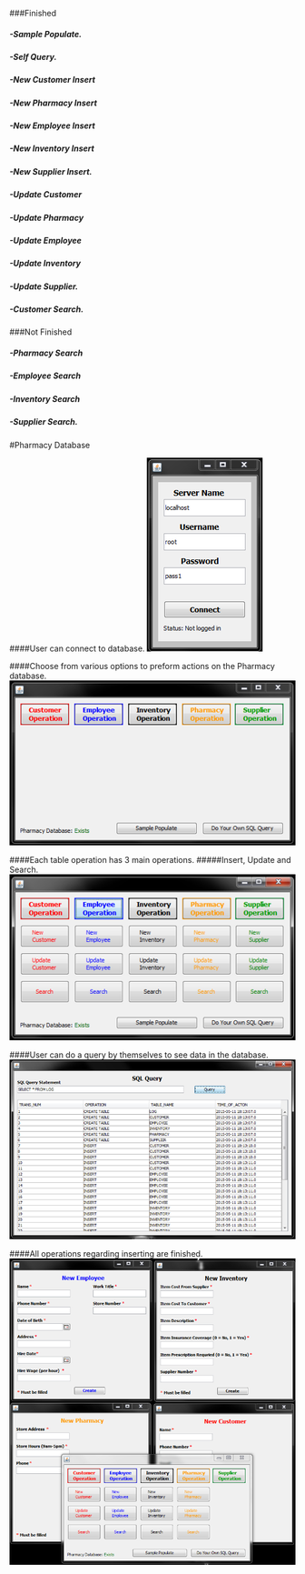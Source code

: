 ###Finished
#####   -Sample Populate.
#####   -Self Query.
#####   -New Customer Insert 
#####   -New Pharmacy Insert 
#####   -New Employee Insert 
#####   -New Inventory Insert 
#####   -New Supplier Insert.
#####   -Update Customer 
#####   -Update Pharmacy 
#####   -Update Employee 
#####   -Update Inventory 
#####   -Update Supplier.
#####   -Customer Search.

###Not Finished
#####   -Pharmacy Search 
#####   -Employee Search 
#####   -Inventory Search 
#####   -Supplier Search.


#Pharmacy Database

####User can connect to database.
![Alt text](https://github.com/InderPabla/Projects/blob/master/Pharmacy%20Database%20WORK%20IN%20PROGRESS/Pharmacy/Images/1.PNG "Optional Title"
)

####Choose from various options to preform actions on the Pharmacy database.
![Alt text](https://github.com/InderPabla/Projects/blob/master/Pharmacy%20Database%20WORK%20IN%20PROGRESS/Pharmacy/Images/2.PNG "Optional Title"
)

####Each table operation has 3 main operations.
#####Insert, Update and Search.
![Alt text](https://github.com/InderPabla/Projects/blob/master/Pharmacy%20Database%20WORK%20IN%20PROGRESS/Pharmacy/Images/3.PNG "Optional Title"
)

####User can do a query by themselves to see data in the database.
![Alt text](https://github.com/InderPabla/Projects/blob/master/Pharmacy%20Database%20WORK%20IN%20PROGRESS/Pharmacy/Images/4.PNG "Optional Title"
)

####All operations regarding inserting are finished.
![Alt text](https://github.com/InderPabla/Projects/blob/master/Pharmacy%20Database%20WORK%20IN%20PROGRESS/Pharmacy/Images/5.PNG "Optional Title"
)
